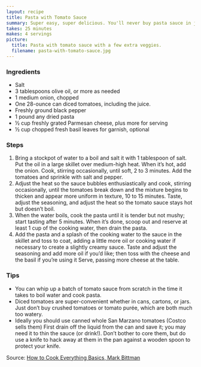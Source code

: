 ```yaml
---
layout: recipe
title: Pasta with Tomato Sauce
summary: Super easy, super delicious. You'll never buy pasta sauce in jar again.
takes: 25 minutes
makes: 4 servings
picture:
  title: Pasta with tomato sauce with a few extra veggies.
  filename: pasta-with-tomato-sauce.jpg
---
```


### Ingredients

- Salt
- 3 tablespoons olive oil, or more as needed
- 1 medium onion, chopped
- One 28-ounce can diced tomatoes, including the juice.
- Freshly ground black pepper
- 1 pound any dried pasta
- ½ cup freshly grated Parmesan cheese, plus more for serving
- ½ cup chopped fresh basil leaves for garnish, optional

### Steps

1. Bring a stockpot of water to a boil and salt it with 1 tablespoon of salt. Put the oil in a large skillet over medium-high heat. When it’s hot, add the onion. Cook, stirring occasionally, until soft, 2 to 3 minutes. Add the tomatoes and sprinkle with salt and pepper.
2. Adjust the heat so the sauce bubbles enthusiastically and cook, stirring occasionally, until the tomatoes break down and the mixture begins to thicken and appear more uniform in texture, 10 to 15 minutes. Taste, adjust the seasoning, and adjust the heat so the tomato sauce stays hot but doesn’t boil.
3. When the water boils, cook the pasta until it is tender but not mushy; start tasting after 5 minutes. When it’s done, scoop out and reserve at least 1 cup of the cooking water, then drain the pasta.
4. Add the pasta and a splash of the cooking water to the sauce in the skillet and toss to coat, adding a little more oil or cooking water if necessary to create a slightly creamy sauce. Taste and adjust the seasoning and add more oil if you’d like; then toss with the cheese and the basil if you’re using it Serve, passing more cheese at the table.

### Tips

- You can whip up a batch of tomato sauce from scratch in the time it takes to boil water and cook pasta.
- Diced tomatoes are super-convenient whether in cans, cartons, or jars. Just don’t buy crushed tomatoes or tomato purée, which are both much too watery.
- Ideally you should use canned whole San Marzano tomatoes (Costco sells them) First drain off the liquid from the can and save it; you may need it to thin the sauce (or drink!). Don’t bother to core them, but do use a knife to hack away at them in the pan against a wooden spoon to protect your knife.

Source: [How to Cook Everything Basics, Mark Bittman](https://www.goodreads.com/en/book/show/2603)
